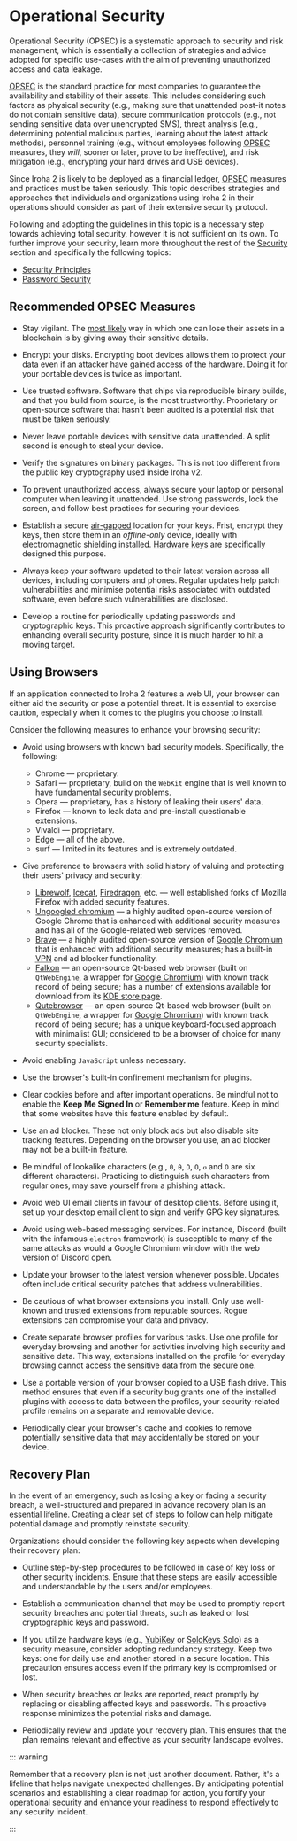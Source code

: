 # Operational Security

Operational Security (OPSEC) is a systematic approach to security and risk management, which is essentially a collection of strategies and advice adopted for specific use-cases with the aim of preventing unauthorized access and data leakage.

<abbr title="Operational Security">OPSEC</abbr> is the standard practice for most companies to guarantee the availability and stability of their assets. This includes considering such factors as physical security (e.g., making sure that unattended post-it notes do not contain sensitive data), secure communication protocols (e.g., not sending sensitive data over unencrypted SMS), threat analysis (e.g., determining potential malicious parties, learning about the latest attack methods), personnel training (e.g., without employees following <abbr title="Operational Security">OPSEC</abbr> measures, they _will_, sooner or later, prove to be ineffective), and risk mitigation (e.g., encrypting your hard drives and USB devices).

Since Iroha 2 is likely to be deployed as a financial ledger, <abbr title="Operational Security">OPSEC</abbr> measures and practices must be taken seriously. This topic describes strategies and approaches that individuals and organizations using Iroha 2 in their operations should consider as part of their extensive security protocol.

Following and adopting the guidelines in this topic is a necessary step towards achieving total security, however it is not sufficient on its own. To further improve your security, learn more throughout the rest of the [Security](./nav-security.md) section and specifically the following topics:

- [Security Principles](./security-principles.md)
- [Password Security](./password-security.md)

## Recommended OPSEC Measures

- Stay vigilant. The [most likely](https://arxiv.org/pdf/2209.08356.pdf) way in which one can lose their assets in a blockchain is by giving away their sensitive details.

- Encrypt your disks. Encrypting boot devices allows them to protect your data even if an attacker have gained access of the hardware. Doing it for your portable devices is twice as important.

- Use trusted software. Software that ships via reproducible binary builds, and that you build from source, is the most trustworthy. Proprietary or open-source software that hasn't been audited is a potential risk that must be taken seriously.

- Never leave portable devices with sensitive data unattended. A split second is enough to steal your device.

- Verify the signatures on binary packages. This is not too different from the public key cryptography used inside Iroha v2.

- To prevent unauthorized access, always secure your laptop or personal computer when leaving it unattended. Use strong passwords, lock the screen, and follow best practices for securing your devices.

- Establish a secure [air-gapped](https://en.wikipedia.org/wiki/Air_gap_(networking)) location for your keys. Frist, encrypt they keys, then store them in an _offline-only_ device, ideally with electromagnetic shielding installed. [Hardware keys](./storing-cryptographic-keys.md#using-a-hardware-key) are specifically designed this purpose.

- Always keep your software updated to their latest version across all devices, including computers and phones. Regular updates help patch vulnerabilities and minimise potential risks associated with outdated software, even before such vulnerabilities are disclosed.

- Develop a routine for periodically updating passwords and cryptographic keys. This proactive approach significantly contributes to enhancing overall security posture, since it is much harder to hit a moving target.

## Using Browsers

If an application connected to Iroha 2 features a web UI, your browser can either aid the security or pose a potential threat. It is essential to exercise caution, especially when it comes to the plugins you choose to install.

Consider the following measures to enhance your browsing security:

- Avoid using browsers with known bad security models. Specifically, the following:
  - Chrome — proprietary.
  - Safari — proprietary, build on the `WebKit` engine that is well known to have fundamental security problems.
  - Opera — proprietary, has a history of leaking their users' data.
  - Firefox — known to leak data and pre-install questionable extensions.
  - Vivaldi — proprietary.
  - Edge — all of the above.
  - surf — limited in its features and is extremely outdated.

- Give preference to browsers with solid history of valuing and protecting their users' privacy and security:
  - [Librewolf](https://librewolf.net/), [Icecat](https://www.gnu.org/software/gnuzilla/), [Firedragon](https://github.com/dr460nf1r3/firedragon-browser), etc. — well established forks of Mozilla Firefox with added security features.
  - [Ungoogled chromium](https://github.com/ungoogled-software/ungoogled-chromium) — a highly audited open-source version of Google Chrome that is enhanced with additional security measures and has all of the Google-related web services removed.
  - [Brave](https://brave.com/) — a highly audited open-source version of [Google Chromium](https://www.chromium.org/Home/) that is enhanced with additional security measures; has a built-in <abbr title="Virtual Private Network">VPN</abbr> and ad blocker functionality.
  - [Falkon](https://www.falkon.org/) — an open-source Qt-based web browser (built on `QtWebEngine`, a wrapper for [Google Chromium](https://www.chromium.org/Home/)) with known track record of being secure; has a number of extensions available for download from its [KDE store page](https://store.falkon.org/browse/).
  - [Qutebrowser](https://qutebrowser.org/) — an open-source Qt-based web browser (built on `QtWebEngine`, a wrapper for [Google Chromium](https://www.chromium.org/Home/)) with known track record of being secure; has a unique keyboard-focused approach with minimalist GUI; considered to be a browser of choice for many security specialists.

- Avoid enabling `JavaScript` unless necessary.

- Use the browser's built-in confinement mechanism for plugins.

- Clear cookies before and after important operations. Be mindful not to enable the **Keep Me Signed In** or **Remember me** feature. Keep in mind that some websites have this feature enabled by default.

- Use an ad blocker. These not only block ads but also disable site tracking features. Depending on the browser you use, an ad blocker may not be a built-in feature.

- Be mindful of lookalike characters (e.g., `0`, `θ`, `O`, `О`, `ዐ` and `߀` are six different characters). Practicing to distinguish such characters from regular ones, may save yourself from a phishing attack.

- Avoid web UI email clients in favour of desktop clients. Before using it, set up your desktop email client to sign and verify GPG key signatures.

- Avoid using web-based messaging services. For instance, Discord (built with the infamous `electron` framework) is susceptible to many of the same attacks as would a Google Chromium window with the web version of Discord open.

- Update your browser to the latest version whenever possible. Updates often include critical security patches that address vulnerabilities.

- Be cautious of what browser extensions you install. Only use well-known and trusted extensions from reputable sources. Rogue extensions can compromise your data and privacy.

- Create separate browser profiles for various tasks. Use one profile for everyday browsing and another for activities involving high security and sensitive data. This way, extensions installed on the profile for everyday browsing cannot access the sensitive data from the secure one.

- Use a portable version of your browser copied to a USB flash drive. This method ensures that even if a security bug grants one of the installed plugins with access to data between the profiles, your security-related profile remains on a separate and removable device.

- Periodically clear your browser's cache and cookies to remove potentially sensitive data that may accidentally be stored on your device.

## Recovery Plan

In the event of an emergency, such as losing a key or facing a security breach, a well-structured and prepared in advance recovery plan is an essential lifeline. Creating a clear set of steps to follow can help mitigate potential damage and promptly reinstate security.

Organizations should consider the following key aspects when developing their recovery plan:

- Outline step-by-step procedures to be followed in case of key loss or other security incidents. Ensure that these steps are easily accessible and understandable by the users and/or employees.

- Establish a communication channel that may be used to promptly report security breaches and potential threats, such as leaked or lost cryptographic keys and password.

- If you utilize hardware keys (e.g., [YubiKey](https://www.yubico.com/products/) or [SoloKeys Solo](https://solokeys.com/collections/all)) as a security measure, consider adopting redundancy strategy. Keep two keys: one for daily use and another stored in a secure location. This precaution ensures access even if the primary key is compromised or lost.

- When security breaches or leaks are reported, react promptly by replacing or disabling affected keys and passwords. This proactive response minimizes the potential risks and damage.

- Periodically review and update your recovery plan. This ensures that the plan remains relevant and effective as your security landscape evolves.

::: warning

Remember that a recovery plan is not just another document. Rather, it's a lifeline that helps navigate unexpected challenges. By anticipating potential scenarios and establishing a clear roadmap for action, you fortify your operational security and enhance your readiness to respond effectively to any security incident.

:::
